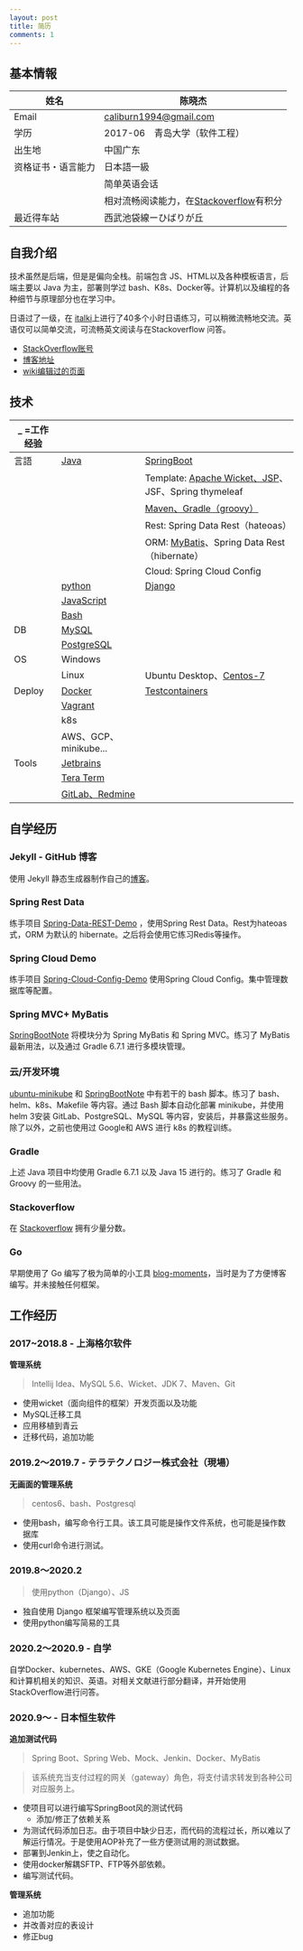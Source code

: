 ```yaml
---
layout: post
title: 简历
comments: 1
---
```




## 基本情報

| 姓名               | 陈晓杰                                                       |
| ------------------ | ------------------------------------------------------------ |
| Email              | caliburn1994@gmail.com                                       |
| 学历               | 2017-06　青岛大学（软件工程）                                |
| 出生地             | 中国广东                                                     |
| 资格证书・语言能力 | 日本語一級                                                   |
|                    | 简单英语会话                                                 |
|                    | 相对流畅阅读能力，在[Stackoverflow](https://stackoverflow.com/users/4883754/kyakya)有积分 |
| 最近得车站         | 西武池袋線ーひばりが丘                                       |

## 自我介绍

技术虽然是后端，但是是偏向全栈。前端包含 JS、HTML以及各种模板语言，后端主要以 Java 为主，部署则学过 bash、K8s、Docker等。计算机以及编程的各种细节与原理部分也在学习中。

日语过了一级，在 [italki](https://www.italki.com/)上进行了40多个小时日语练习，可以稍微流畅地交流。英语仅可以简单交流，可流畅英文阅读与在Stackoverflow 问答。

- [StackOverflow账号](https://stackoverflow.com/users/4883754/kyakya)
- [博客地址](https://kyakya.icu/tags)
- [wiki编辑过的页面](https://xtools.wmflabs.org/ec/zh.wikipedia/%E4%B9%9D%E5%8D%83%E9%B8%A6?uselang=zh-cn)

## 技术

| _ =工作经验 |                                |                                                                |
| -------------- | ------------------------------ | ------------------------------------------------------------ |
| 言語           | <u>Java</u>                  | <u>SpringBoot</u> |
|  |  | Template:  <u>Apache Wicket、JSP</u>、JSF、Spring thymeleaf |
|  |  | <u>Maven、Gradle（groovy）</u> |
|                |                                | Rest: Spring Data Rest（hateoas）                          |
|                |                                | ORM: <u>MyBatis</u>、Spring Data Rest（hibernate） |
| | | Cloud: Spring Cloud Config |
|                | <u>python</u>                | <u>Django</u>                                               |
|                | <u>JavaScript</u>            |                                                              |
|                | <u>Bash</u>          |                                                              |
| DB             | <u>MySQL</u> |                                                              |
|  | <u>PostgreSQL</u> | |
| OS             | Windows                       |                                                              |
|                | Linux | Ubuntu Desktop、<u>Centos-7</u>               |
| Deploy         | <u>Docker</u>                | [Testcontainers](https://www.testcontainers.org/) |
|                | <u>Vagrant</u>                |                                                              |
|                | k8s     |                                                              |
| | AWS、GCP、minikube... | |
| Tools          | <u>Jetbrains</u>               |                                                              |
|  | <u>Tera Term</u> | |
|  | <u>GitLab、Redmine</u> | |

## 自学经历

### Jekyll - GitHub 博客

使用 Jekyll 静态生成器制作自己的[博客](https://github.com/caliburn1994/caliburn1994.github.io)。

### Spring Rest Data

练手项目 [Spring-Data-REST-Demo](https://github.com/caliburn1994/Spring-Data-REST-Demo) ，使用Spring Rest Data。Rest为hateoas式，ORM 为默认的 hibernate。之后将会使用它练习Redis等操作。

### Spring Cloud Demo

练手项目 [Spring-Cloud-Config-Demo](https://github.com/caliburn1994/Spring-Cloud-Config-Demo) 使用Spring Cloud Config。集中管理数据库等配置。

### Spring MVC+ MyBatis

[SpringBootNote](https://github.com/caliburn1994/SpringBootNote) 将模块分为 Spring MyBatis 和 Spring MVC。练习了 MyBatis 最新用法，以及通过 Gradle 6.7.1 进行多模块管理。

### 云/开发环境

[ubuntu-minikube](https://github.com/caliburn1994/ubuntu-minikube) 和 [SpringBootNote](https://github.com/caliburn1994/SpringBootNote) 中有若干的 bash 脚本。练习了 bash、helm、k8s、Makefile 等内容。通过 Bash 脚本自动化部署 minikube，并使用 helm 3安装 GitLab、PostgreSQL、MySQL 等内容，安装后，并暴露这些服务。除了以外，之前也使用过 Google和 AWS 进行 k8s 的教程训练。

### Gradle

上述 Java 项目中均使用 Gradle 6.7.1 以及 Java 15 进行的。练习了 Gradle 和 Groovy 的一些用法。

### Stackoverflow

在 [Stackoverflow](https://stackoverflow.com/users/4883754/kyakya ) 拥有少量分数。

### Go

早期使用了 Go 编写了极为简单的小工具 [blog-moments](https://github.com/caliburn1994/blog-moments)，当时是为了方便博客编写。并未接触任何框架。



## 工作经历

### 2017~2018.8 - 上海格尔软件

**管理系统**

> Intellij Idea、MySQL 5.6、Wicket、JDK 7、Maven、Git

- 使用wicket（面向组件的框架）开发页面以及功能
- MySQL迁移工具
- 应用移植到青云
- 迁移代码，追加功能

### 2019.2～2019.7 - テラテクノロジー株式会社（現場）

**无画面的管理系统**

> centos6、bash、Postgresql

- 使用bash，编写命令行工具。该工具可能是操作文件系统，也可能是操作数据库
- 使用curl命令进行测试。

### 2019.8～2020.2

> 使用python（Django）、JS

- 独自使用 Django 框架编写管理系统以及页面
- 使用python编写简易的工具

### 2020.2～2020.9 - 自学

自学Docker、kubernetes、AWS、GKE（Google Kubernetes Engine）、Linux和计算机相关的知识、英语。对相关文献进行部分翻译，并开始使用StackOverflow进行问答。

### 2020.9～ - 日本恒生软件

**追加测试代码**

> Spring Boot、Spring Web、Mock、Jenkin、Docker、MyBatis

> 该系统充当支付过程的网关（gateway）角色，将支付请求转发到各种公司对应服务上。

- 使项目可以进行编写SpringBoot风的测试代码
  - 添加/修正了依赖关系
- 为测试代码添加日志。由于项目中缺少日志，而代码的流程过长，所以难以了解运行情况。于是使用AOP补充了一些方便测试用的测试数据。
- 部署到Jenkin上，使之自动化。
- 使用docker解耦SFTP、FTP等外部依赖。
- 编写测试代码。

**管理系统**

- 追加功能
- 并改善对应的表设计
- 修正bug



